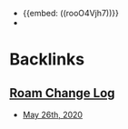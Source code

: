 - {{embed: ((rooO4Vjh7))}}
- 

# Backlinks
## [Roam Change Log](<Roam Change Log.md>)
- [May 26th, 2020](<May 26th, 2020.md>)

